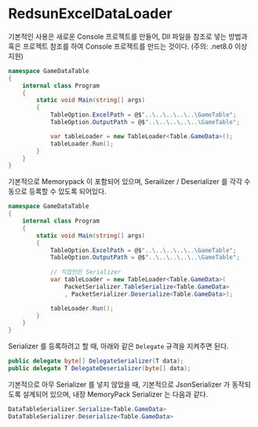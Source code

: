 # RedsunExcelDataLoader

기본적인 사용은 새로운 Console 프로젝트를 만들어, Dll 파일을 참조로 넣는 방법과 혹은 프로젝트 참조를 하여 Console 프로젝트를 만드는 것이다.
(주의: .net8.0 이상 지원)

```csharp
namespace GameDataTable
{
	internal class Program
	{
		static void Main(string[] args)
		{
			TableOption.ExcelPath = @$"..\..\..\..\..\GameTable";
			TableOption.OutputPath = @$"..\..\..\..\..\GameTable";

			var tableLoader = new TableLoader<Table.GameData>();
			tableLoader.Run();
		}
	}
}
```



기본적으로 Memorypack 이 포함되어 있으며,  Serailizer / Deserializer 를 각각 수동으로 등록할 수 있도록 되어있다.

```csharp
namespace GameDataTable
{
	internal class Program
	{
		static void Main(string[] args)
		{
			TableOption.ExcelPath = @$"..\..\..\..\..\GameTable";
			TableOption.OutputPath = @$"..\..\..\..\..\GameTable";
	
            // 직접만든 Serializer
			var tableLoader = new TableLoader<Table.GameData>(
				PacketSerializer.TableSerialize<Table.GameData>
				, PacketSerializer.Deserialize<Table.GameData>);

			tableLoader.Run();
		}
	}
}
```



Serializer 를 등록하려고 할 때, 아래와 같은 `Delegate` 규격을 지켜주면 된다.

```csharp
public delegate byte[] DelegateSerializer(T data);
public delegate T DelegateDeserializer(byte[] data);
```



기본적으로 아무 Serializer 를 넣지 않았을 때, 기본적으로 JsonSerializer 가 동작되도록 설계되어 있으며, 내장 MemoryPack Serializer 는 다음과 같다.

```csharp
DataTableSerializer.Serialize<Table.GameData>
DataTableSerializer.Deserialize<Table.GameData>
```